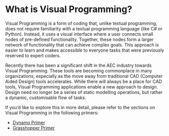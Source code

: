 # What is Visual Programming?

Visual Programming is a form of coding that, unlike textual programming, does not require familiarity with a textual programming language (like C# or Python). Instead, it uses a visual interface where a user connects small nodes of pre-defined functionality. Together, these nodes form a larger network of functionality that can achieve complex goals. This approach is easier to learn and makes accessible to everyone tasks that were previously reserved to expert coders. 

Recently there has been a significant shift in the AEC industry towards Visual Programming. These tools are becoming commonplace in many organizations, especially as the move away from traditional CAD (Computer Aided Design) tools accelerates. While there will always be a place for CAD tools, Visual Programming applications enable a new approach to design. Design need no longer be a series of static modelling operations, but rather a dynamic, customisable flow of tasks.
 
If you’d like to explore this in more detail, please refer to the sections on Visual Programming in the following primers:
* [Dynamo Primer]( http://primer.dynamobim.org/01_Introduction/1-1_what_is_visual_programming.html)
* [Grasshopper Primer]( http://grasshopperprimer.com/en/index.html?index.html)
